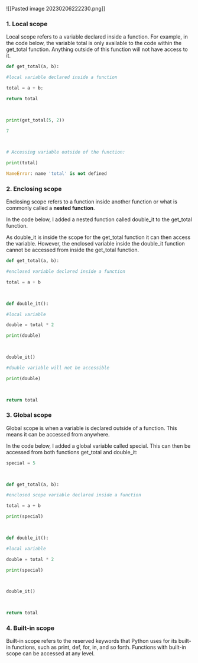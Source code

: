 
![[Pasted image 20230206222230.png]]

### 1. Local scope

Local scope refers to a variable declared inside a function. For example, in the code below, the variable total is only available to the code within the get_total function. Anything outside of this function will not have access to it.

```python
def get_total(a, b):

#local variable declared inside a function

total = a + b;

return total

  

print(get_total(5, 2))

7

  

# Accessing variable outside of the function:

print(total)

NameError: name 'total' is not defined
```

### 2. Enclosing scope

Enclosing scope refers to a function inside another function or what is commonly called a **nested function**.

In the code below, I added a nested function called double_it to the get_total function.

As double_it is inside the scope for the get_total function it can then access the variable. However, the enclosed variable inside the double_it function cannot be accessed from inside the get_total function.

```python
def get_total(a, b):

#enclosed variable declared inside a function

total = a + b

  

def double_it():

#local variable

double = total * 2

print(double)

  

double_it()

#double variable will not be accessible

print(double)

  

return total
```

### 3. Global scope

Global scope is when a variable is declared outside of a function. This means it can be accessed from anywhere.

In the code below, I added a global variable called special. This can then be accessed from both functions get_total and double_it:

```python
special = 5

  

def get_total(a, b):

#enclosed scope variable declared inside a function

total = a + b

print(special)

  

def double_it():

#local variable

double = total * 2

print(special)

  

double_it()

  

return total
```

### 4. Built-in scope

Built-in scope refers to the reserved keywords that Python uses for its built-in functions, such as print, def, for, in, and so forth. Functions with built-in scope can be accessed at any level.